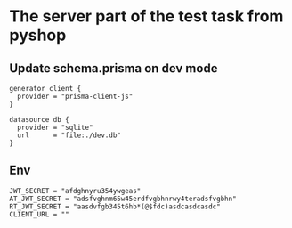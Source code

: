 # The server part of the test task from pyshop


## Update schema.prisma on dev mode

````
generator client {
  provider = "prisma-client-js"
}

datasource db {
  provider = "sqlite"
  url      = "file:./dev.db"
}
````

## Env
````
JWT_SECRET = "afdghnyru354ywgeas"
AT_JWT_SECRET = "adsfvghnm65w45erdfvgbhnrwy4teradsfvgbhn"
RT_JWT_SECRET = "aasdvfgb345t6hb*(@$fdc)asdcasdcasdc"
CLIENT_URL = ""
````